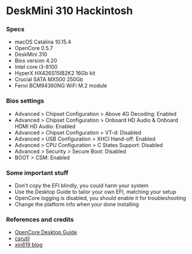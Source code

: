 # DeskMini 310 Hackintosh

### Specs
+ macOS Catalina 10.15.4
+ OpenCore 0.5.7
+ DeskMini 310
+ Bios version 4.20
+ Intel core i3-8100
+ HyperX HX426S15IB2K2 16Gb kit
+ Crucial SATA MX500 250Gb
+ Fenvi BCM94360NG WiFi M.2 module

### Bios settings
+ Advanced > Chipset Configuration > Above 4G Decoding: Enabled
+ Advanced > Chipset Configuration > Onboard HD Audio & Onboard HDMI HD Audio: Enabled
+ Advanced > Chipset Configuration > VT-d: Disabled
+ Advanced > USB Configuration > XHCI Hand-off: Enabled
+ Advanced > CPU Configuration > C States Support: Disabled
+ Advanced > Security > Secure Boot: Disabled
+ BOOT > CSM: Enabled

### Some important stuff
+ Don't copy the EFI blindly, you could harm your system
+ Use the Desktop Guide to tailor your own EFI, matching your setup
+ OpenCore logging is disabled, you should enable it for troubleshooting
+ Change the platform info when your done installing

### References and credits
+ [OpenCore Desktop Guide](https://dortania.github.io/OpenCore-Desktop-Guide/)
+ [csrutil](https://github.com/csrutil/DeskMini)
+ [xjn819 blog](https://blog.xjn819.com/?p=7)
